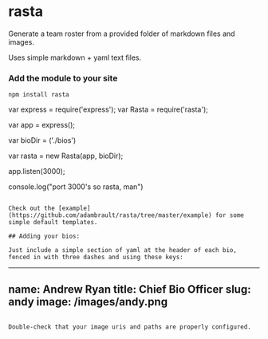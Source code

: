 rasta
=====

Generate a team roster from a provided folder of markdown files and images.

Uses simple markdown + yaml text files.

### Add the module to your site

```
npm install rasta
```
var express = require('express');
var Rasta = require('rasta');

var app = express();

var bioDir = ('./bios')

var rasta = new Rasta(app, bioDir);

app.listen(3000);

console.log("port 3000's so rasta, man")

```

Check out the [example](https://github.com/adambrault/rasta/tree/master/example) for some simple default templates.

## Adding your bios:

Just include a simple section of yaml at the header of each bio, fenced in with three dashes and using these keys:

```
---
name: Andrew Ryan
title: Chief Bio Officer
slug: andy
image: /images/andy.png
---
```

Double-check that your image uris and paths are properly configured.